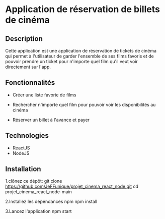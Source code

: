 # Application de réservation de billets de cinéma

## Description

Cette application est une application de réservation de tickets de cinéma qui permet à l'utilisateur de garder l'ensemble de ses films favoris et de pouvoir prendre un ticket pour n'importe quel film qu'il veut voir directement sur l'app.

## Fonctionnalités

- Créer une liste favorie de films

- Rechercher n'importe quel film pour pouvoir voir les disponibilités au cinéma

- Réserver un billet à l'avance et payer

## Technologies

- ReactJS
- NodeJS

## Installation

1.clônez ce dépôt:
git clone https://github.com/JeFFunique/projet_cinema_react_node.git
cd projet_cinema_react_node-main

2.Installez les dépendances npm
npm install

3.Lancez l'application
npm start





